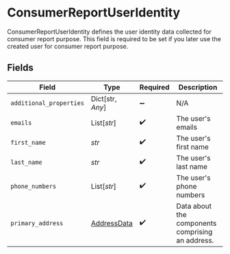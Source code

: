 # ConsumerReportUserIdentity

ConsumerReportUserIdentity defines the user identity data collected for consumer report purpose. This field is required to be set if you later use the created user for consumer report purpose.


## Fields

| Field                                             | Type                                              | Required                                          | Description                                       |
| ------------------------------------------------- | ------------------------------------------------- | ------------------------------------------------- | ------------------------------------------------- |
| `additional_properties`                           | Dict[str, *Any*]                                  | :heavy_minus_sign:                                | N/A                                               |
| `emails`                                          | List[*str*]                                       | :heavy_check_mark:                                | The user's emails                                 |
| `first_name`                                      | *str*                                             | :heavy_check_mark:                                | The user's first name                             |
| `last_name`                                       | *str*                                             | :heavy_check_mark:                                | The user's last name                              |
| `phone_numbers`                                   | List[*str*]                                       | :heavy_check_mark:                                | The user's phone numbers                          |
| `primary_address`                                 | [AddressData](../../models/shared/addressdata.md) | :heavy_check_mark:                                | Data about the components comprising an address.  |